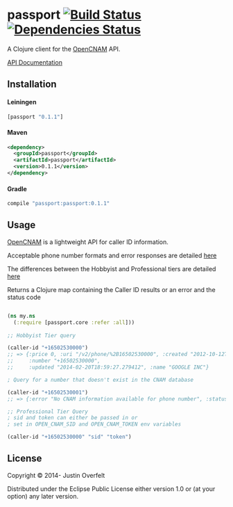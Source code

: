 # passport [![Build Status](https://travis-ci.org/jboverfelt/passport.png?branch=master)](https://travis-ci.org/jboverfelt/passport) [![Dependencies Status](http://jarkeeper.com/jboverfelt/passport/status.png)](http://jarkeeper.com/jboverfelt/passport)

A Clojure client for the [OpenCNAM](https://www.opencnam.com/) API.

[API Documentation](http://jboverfelt.github.io/passport/)

## Installation

#### Leiningen
```clojure
[passport "0.1.1"]
```
#### Maven
```xml
<dependency>
  <groupId>passport</groupId>
  <artifactId>passport</artifactId>
  <version>0.1.1</version>
</dependency>
```
#### Gradle
```groovy
compile "passport:passport:0.1.1"
```

## Usage

[OpenCNAM](https://www.opencnam.com/) is a lightweight API for caller ID information.

Acceptable phone number formats and error responses are detailed [here](https://www.opencnam.com/docs/v2/apiref)

The differences between the Hobbyist and Professional tiers are detailed [here](https://www.opencnam.com/docs/v2)

Returns a Clojure map containing the Caller ID results or an error and the status code

```clojure

(ns my.ns
  (:require [passport.core :refer :all]))
  
;; Hobbyist Tier query

(caller-id "+16502530000")
;; => {:price 0, :uri "/v2/phone/%2B16502530000", :created "2012-10-12T06:53:05.194858", 
;;     :number "+16502530000",
;;     :updated "2014-02-20T18:59:27.279412", :name "GOOGLE INC"}

; Query for a number that doesn't exist in the CNAM database

(caller-id "+16502530001")
;; => {:error "No CNAM information available for phone number", :status 404}

;; Professional Tier Query
; sid and token can either be passed in or 
; set in OPEN_CNAM_SID and OPEN_CNAM_TOKEN env variables

(caller-id "+16502530000" "sid" "token")

```

## License

Copyright © 2014- Justin Overfelt

Distributed under the Eclipse Public License either version 1.0 or (at
your option) any later version.
